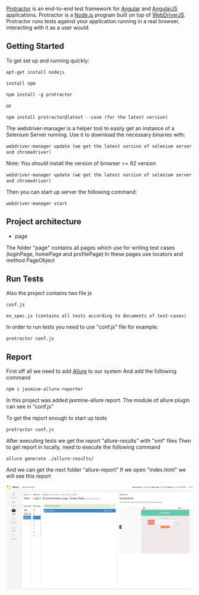 [Protractor](http://angular.github.io/protractor) is an end-to-end test framework for [Angular](http://angular.io/) and [AngularJS](http://angularjs.org) applications. Protractor is a [Node.js](http://nodejs.org/) program built on top of [WebDriverJS](https://github.com/SeleniumHQ/selenium/wiki/WebDriverJs). Protractor runs tests against your application running in a real browser, interacting with it as a user would.

Getting Started
---------------

To get set up and running quickly:

```
apt-get install nodejs
```

```
install npm
```

```
npm install -g protractor
```
or

```
npm install protractor@latest --save (for the latest version)
```

The webdriver-manager is a helper tool to easily get an instance of a Selenium Server running. Use it to download the necessary binaries with:

```
webdriver-manager update (we get the latest version of selenium server and chromedriver)
```
   Note: You should install the version of browser >= 62 version

```
webdriver-manager update (we get the latest version of selenium server and chromedriver)
```
Then you can start up server the following command:

```
webdriver-manager start
```
Project architecture
--------------------

* page

The folder "page" contains all pages which use for writing test cases (loginPage, homePage and profilePage)
In these pages use locators and method PageObject

Run Tests
---------

Also the project contains two file js

```
conf.js
```

```
ex_spec.js (contains all tests according to documents of test-cases)
```

In order to run tests you need to use "conf.js" file for example:

```
protractor conf.js
```

Report
------
First off all we need to add [Allure](https://docs.qameta.io/allure/) to our system
And add the following command

```
npm i jasmine-allure-reporter
```

In this project was added jasmine-allure report. The module of allure plugin can see in "conf.js"

To get the report enough to start up tests

```
protractor conf.js
```

After executing tests we get the report "allure-results" with "xml" files
Then to get report in locally, need to execute the following command

```
allure generate ./allure-results/
```

And we can get the next folder "allure-report"
If we open "index.html" we will see this report


![alt text](./1516792212682.jpg)